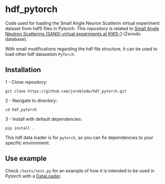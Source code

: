 # hdf_pytorch

Code used for loading the Small Angle Neuron Scatterin virtual experiment dataset from hdf5 files in Pytorch. This repository is related to [Small Angle Neutron Scattering (SANS) virtual experiments at KWS-1](https://doi.org/10.5281/zenodo.10119316) (Zenodo database).

With small modifications regarding the hdf file structure, it can be used to load other hdf datasetsin `PyTorch`. 


## Installation

1 - Clone repository:

`git clone https://github.com/jorobledo/hdf_pytorch.git`

2 - Navigate to directory:

`cd hdf_pytorch`

3 - Install with default dependencies:

`pip install .` 

This hdf data loader is for `pytorch`, so you can fix dependencies to your specific environment.

## Use example

Check `/tests/test.py` for an example of how it is intended to be used in Pytorch with a [DataLoader](https://pytorch.org/docs/stable/data.html#torch.utils.data.DataLoader).

